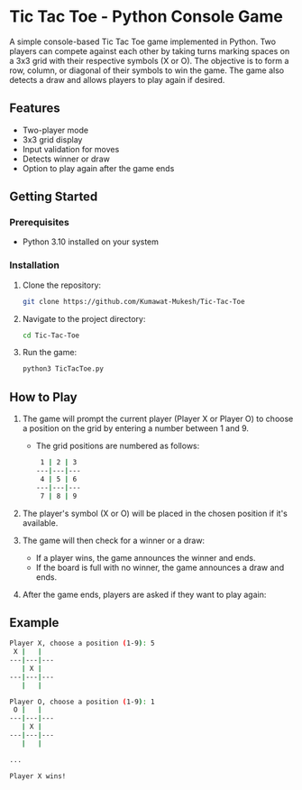# Tic Tac Toe - Python Console Game

A simple console-based Tic Tac Toe game implemented in Python. Two players can compete against each other by taking turns marking spaces on a 3x3 grid with their respective symbols (X or O). The objective is to form a row, column, or diagonal of their symbols to win the game. The game also detects a draw and allows players to play again if desired.

## Features

- Two-player mode
- 3x3 grid display
- Input validation for moves
- Detects winner or draw
- Option to play again after the game ends

## Getting Started

### Prerequisites

- Python 3.10 installed on your system

### Installation

1. Clone the repository:
   ```bash
   git clone https://github.com/Kumawat-Mukesh/Tic-Tac-Toe
   ```
2. Navigate to the project directory:
   ```bash
   cd Tic-Tac-Toe
   ```
3. Run the game:
   ```bash
   python3 TicTacToe.py
   ```

## How to Play

1. The game will prompt the current player (Player X or Player O) to choose a position on the grid by entering a number between 1 and 9.

   - The grid positions are numbered as follows:
      ```bash 
       1 | 2 | 3
      ---|---|---
       4 | 5 | 6
      ---|---|---
       7 | 8 | 9
      ```

2. The player's symbol (X or O) will be placed in the chosen position if it's available.

3. The game will then check for a winner or a draw:
   - If a player wins, the game announces the winner and ends.
   - If the board is full with no winner, the game announces a draw and ends.

4. After the game ends, players are asked if they want to play again:


## Example

```bash 
Player X, choose a position (1-9): 5
 X |   |  
---|---|---
   | X |  
---|---|---
   |   |  

Player O, choose a position (1-9): 1
 O |   |  
---|---|---
   | X |  
---|---|---
   |   |  

...

Player X wins!

```
